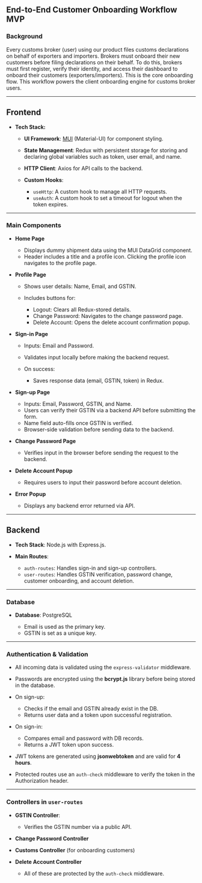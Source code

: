 ## **End-to-End Customer Onboarding Workflow MVP**

### **Background**

Every customs broker (user) using our product files customs declarations on behalf of exporters and importers. Brokers must onboard their new customers before filing declarations on their behalf. To do this, brokers must first register, verify their identity, and access their dashboard to onboard their customers (exporters/importers). This is the core onboarding flow. This workflow powers the client onboarding engine for customs broker users.

---

## **Frontend**

* **Tech Stack:**

  * **UI Framework**: [MUI](https://mui.com/) (Material-UI) for component styling.
  * **State Management**: Redux with persistent storage for storing and declaring global variables such as token, user email, and name.
  * **HTTP Client**: Axios for API calls to the backend.
  * **Custom Hooks**:

    * `useHttp`: A custom hook to manage all HTTP requests.
    * `useAuth`: A custom hook to set a timeout for logout when the token expires.

---

### **Main Components**

* **Home Page**

  * Displays dummy shipment data using the MUI DataGrid component.
  * Header includes a title and a profile icon. Clicking the profile icon navigates to the profile page.

* **Profile Page**

  * Shows user details: Name, Email, and GSTIN.
  * Includes buttons for:

    * Logout: Clears all Redux-stored details.
    * Change Password: Navigates to the change password page.
    * Delete Account: Opens the delete account confirmation popup.

* **Sign-in Page**

  * Inputs: Email and Password.
  * Validates input locally before making the backend request.
  * On success:

    * Saves response data (email, GSTIN, token) in Redux.

* **Sign-up Page**

  * Inputs: Email, Password, GSTIN, and Name.
  * Users can verify their GSTIN via a backend API before submitting the form.
  * Name field auto-fills once GSTIN is verified.
  * Browser-side validation before sending data to the backend.

* **Change Password Page**

  * Verifies input in the browser before sending the request to the backend.

* **Delete Account Popup**

  * Requires users to input their password before account deletion.

* **Error Popup**

  * Displays any backend error returned via API.

---

## **Backend**

* **Tech Stack**: Node.js with Express.js.

* **Main Routes**:

  * `auth-routes`: Handles sign-in and sign-up controllers.
  * `user-routes`: Handles GSTIN verification, password change, customer onboarding, and account deletion.

---

### **Database**

* **Database**: PostgreSQL

  * Email is used as the primary key.
  * GSTIN is set as a unique key.

---

### **Authentication & Validation**

* All incoming data is validated using the `express-validator` middleware.
* Passwords are encrypted using the **bcrypt.js** library before being stored in the database.
* On sign-up:

  * Checks if the email and GSTIN already exist in the DB.
  * Returns user data and a token upon successful registration.
* On sign-in:

  * Compares email and password with DB records.
  * Returns a JWT token upon success.
* JWT tokens are generated using **jsonwebtoken** and are valid for **4 hours**.
* Protected routes use an `auth-check` middleware to verify the token in the Authorization header.

---

### **Controllers in `user-routes`**

* **GSTIN Controller**:

  * Verifies the GSTIN number via a public API.
* **Change Password Controller**
* **Customs Controller** (for onboarding customers)
* **Delete Account Controller**

  * All of these are protected by the `auth-check` middleware.


